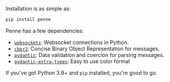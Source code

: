 Installation is as simple as:

```bash
pip install penne
```

Penne has a few dependencies:

* [`websockets`](https://websockets.readthedocs.io/en/stable/): Websocket connections in Python.
* [`cbor2`](https://cbor2.readthedocs.io/en/latest/): Concise Binary Object Representation for messages.
* [`pydantic`](https://docs.pydantic.dev/dev-v2/): Data validation and coercion for parsing messages.
* [`pydantic-extra-types`](https://github.com/pydantic/pydantic-extra-types): Easy to use color format

If you've got Python 3.9+ and `pip` installed, you're good to go.
